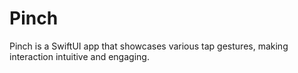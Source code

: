 # Pinch

Pinch is a SwiftUI app that showcases various tap gestures, making interaction intuitive and engaging.
